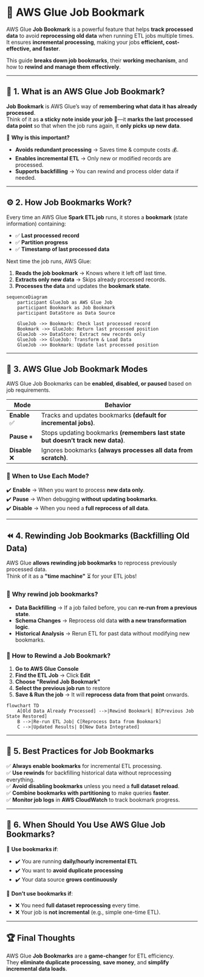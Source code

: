 # 🔖 **AWS Glue Job Bookmark**

AWS Glue **Job Bookmark** is a powerful feature that helps **track processed data** to avoid **reprocessing old data** when running ETL jobs multiple times. It ensures **incremental processing**, making your jobs **efficient, cost-effective, and faster**.

This guide **breaks down job bookmarks**, their **working mechanism**, and how to **rewind and manage them effectively**.

---

## 🎯 **1. What is an AWS Glue Job Bookmark?**

**Job Bookmark** is AWS Glue’s way of **remembering what data it has already processed**.  
Think of it as **a sticky note inside your job** 📌—it **marks the last processed data point** so that when the job runs again, it **only picks up new data**.

📌 **Why is this important?**

- **Avoids redundant processing** → Saves time & compute costs 💰.
- **Enables incremental ETL** → Only new or modified records are processed.
- **Supports backfilling** → You can rewind and process older data if needed.

---

## ⚙️ **2. How Job Bookmarks Work?**

Every time an AWS Glue **Spark ETL job** runs, it stores a **bookmark** (state information) containing:

- ✅ **Last processed record**
- ✅ **Partition progress**
- ✅ **Timestamp of last processed data**

Next time the job runs, AWS Glue:

1. **Reads the job bookmark** → Knows where it left off last time.
2. **Extracts only new data** → Skips already processed records.
3. **Processes the data** and updates the **bookmark state**.

```mermaid
sequenceDiagram
    participant GlueJob as AWS Glue Job
    participant Bookmark as Job Bookmark
    participant DataStore as Data Source

    GlueJob ->> Bookmark: Check last processed record
    Bookmark ->> GlueJob: Return last processed position
    GlueJob ->> DataStore: Extract new records only
    GlueJob ->> GlueJob: Transform & Load Data
    GlueJob ->> Bookmark: Update last processed position
```

---

## 🔄 **3. AWS Glue Job Bookmark Modes**

AWS Glue Job Bookmarks can be **enabled, disabled, or paused** based on job requirements.

| **Mode**       | **Behavior**                                                                    |
| -------------- | ------------------------------------------------------------------------------- |
| **Enable** ✅  | Tracks and updates bookmarks **(default for incremental jobs)**.                |
| **Pause** ⏸    | Stops updating bookmarks **(remembers last state but doesn’t track new data)**. |
| **Disable** ❌ | Ignores bookmarks **(always processes all data from scratch)**.                 |

### 🎯 **When to Use Each Mode?**

✔️ **Enable** → When you want to process **new data only**.  
✔️ **Pause** → When debugging **without updating bookmarks**.  
✔️ **Disable** → When you need a **full reprocess of all data**.

---

## ⏪ **4. Rewinding Job Bookmarks (Backfilling Old Data)**

AWS Glue **allows rewinding job bookmarks** to reprocess previously processed data.  
Think of it as a **"time machine"** ⏳ for your ETL jobs!

### 🔄 **Why rewind job bookmarks?**

- **Data Backfilling** → If a job failed before, you can **re-run from a previous state**.
- **Schema Changes** → Reprocess old data **with a new transformation logic**.
- **Historical Analysis** → Rerun ETL for past data without modifying new bookmarks.

### 🔄 **How to Rewind a Job Bookmark?**

1. **Go to AWS Glue Console**
2. **Find the ETL Job** → Click **Edit**
3. **Choose "Rewind Job Bookmark"**
4. **Select the previous job run** to restore
5. **Save & Run the job** → It will **reprocess data from that point** onwards.

```mermaid
flowchart TD
    A[Old Data Already Processed] -->|Rewind Bookmark| B[Previous Job State Restored]
    B -->|Re-run ETL Job| C[Reprocess Data from Bookmark]
    C -->|Updated Results| D[New Data Integrated]
```

---

## 🚀 **5. Best Practices for Job Bookmarks**

✅ **Always enable bookmarks** for incremental ETL processing.  
✅ **Use rewinds** for backfilling historical data without reprocessing everything.  
✅ **Avoid disabling bookmarks** unless you need a **full dataset reload**.  
✅ **Combine bookmarks with partitioning** to make queries **faster**.  
✅ **Monitor job logs** in **AWS CloudWatch** to track bookmark progress.

---

## 🎯 **6. When Should You Use AWS Glue Job Bookmarks?**

📌 **Use bookmarks if**:

- ✔️ You are running **daily/hourly incremental ETL**
- ✔️ You want to **avoid duplicate processing**
- ✔️ Your data source **grows continuously**

📌 **Don’t use bookmarks if**:

- ❌ You need **full dataset reprocessing** every time.
- ❌ Your job is **not incremental** (e.g., simple one-time ETL).

---

## 🏆 **Final Thoughts**

AWS Glue **Job Bookmarks** are a **game-changer** for ETL efficiency.  
They **eliminate duplicate processing**, **save money**, and **simplify incremental data loads**.
